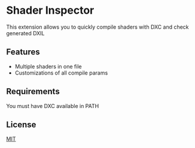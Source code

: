 # Shader Inspector

This extension allows you to quickly compile shaders with DXC and check generated DXIL

## Features

- Multiple shaders in one file
- Customizations of all compile params

## Requirements

You must have DXC available in PATH

## License

[MIT](LICENSE)
